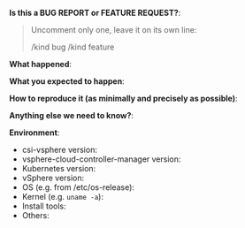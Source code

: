 <!-- This form is for bug reports and feature requests! -->

**Is this a BUG REPORT or FEATURE REQUEST?**:

> Uncomment only one, leave it on its own line:
>
> /kind bug
> /kind feature


**What happened**:

**What you expected to happen**:

**How to reproduce it (as minimally and precisely as possible)**:


**Anything else we need to know?**:

**Environment**:
- csi-vsphere version:
- vsphere-cloud-controller-manager version:
- Kubernetes version:
- vSphere version:
- OS (e.g. from /etc/os-release):
- Kernel (e.g. `uname -a`):
- Install tools:
- Others:
